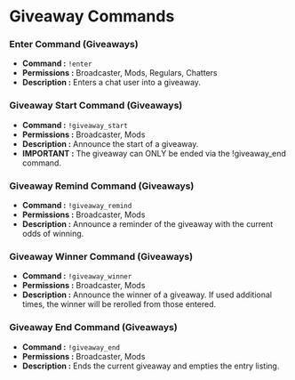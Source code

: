 # Giveaway Commands


### Enter Command (Giveaways)

- **Command :** `!enter`  
- **Permissions :** Broadcaster, Mods, Regulars, Chatters  
- **Description :** Enters a chat user into a giveaway.  


### Giveaway Start Command (Giveaways)

- **Command :** `!giveaway_start`  
- **Permissions :** Broadcaster, Mods  
- **Description :** Announce the start of a giveaway.  
- **IMPORTANT :** The giveaway can ONLY be ended via the !giveaway_end command.  


### Giveaway Remind Command (Giveaways)

- **Command :** `!giveaway_remind`  
- **Permissions :** Broadcaster, Mods  
- **Description :** Announce a reminder of the giveaway with the current odds of winning.  


### Giveaway Winner Command (Giveaways)

- **Command :** `!giveaway_winner`  
- **Permissions :** Broadcaster, Mods  
- **Description :** Announce the winner of a giveaway.  If used additional times, the winner will be rerolled from those entered.  


### Giveaway End Command (Giveaways)

- **Command :** `!giveaway_end`  
- **Permissions :** Broadcaster, Mods  
- **Description :** Ends the current giveaway and empties the entry listing.  


